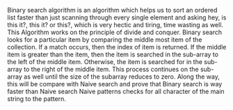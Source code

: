 Binary search algorithm is an algorithm which helps us to sort an ordered list faster than just scanning through every single element and asking hey, is this it?, this it? or this?, which is very hectic and tiring, time wasting as well. 
This Algorithm works on the principle of divide and conquer. 
Binary search looks for a particular item by comparing the middle most item of the collection. 
If a match occurs, then the index of item is returned. 
If the middle item is greater than the item, then the item is searched in the sub-array to the left of the middle item. 
Otherwise, the item is searched for in the sub-array to the right of the middle item. 
This process continues on the sub-array as well until the size of the subarray reduces to zero.
Along the way, this will be compare with Naive search and prove that Binary search is way faster than Naive search
Naive patterns checks for all character of the main string to the pattern.
